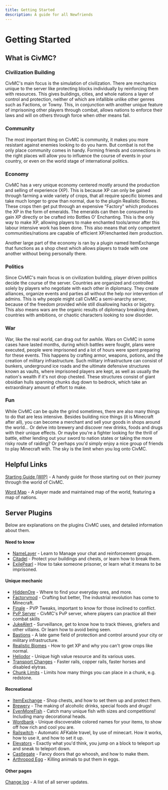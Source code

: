 ```yaml
---
title: Getting Started
description: A guide for all Newfriends
---
```


# Getting Started
## What is CivMC?
### Civilization Building
CivMC's main focus is the simulation of civilization. There are mechanics unique to the server like protecting blocks individually by reinforcing them with resources. This gives buildings, cities, and whole nations a layer of control and protection, neither of which are infallible unlike other genres such as Factions, or Towny. This, in conjunction with another unique feature of imprisoning other players through combat, allows nations to enforce their laws and will on others through force when other means fail.  

### Community
The most important thing on CivMC is community, it makes you more resistant against enemies looking to do you harm. But combat is not the only place community comes in handy. Forming friends and connections in the right places will allow you to influence the course of events in your country, or even on the world stage of international politics.

### Economy
CivMC has a very unique economy centered mostly around the production and selling of experience (XP). This is because XP can only be gained through farming a wide variety of crops, that all require specific biomes and take much longer to grow than normal, due to the plugin Realistic Biomes. These crops then get put through an expensive "Factory" which produces the XP in the form of emeralds. The emeralds can then be consumed to gain XP directly or be crafted into Bottles O' Enchanting. This is the only way to make XP, allowing players to make enchanted tools/armor after this labour intensive work has been done. This also means that only competent communities/nations are capable of efficient XP/enchanted item production.

Another large part of the economy is ran by a plugin named ItemExchange that functions as a shop chest which allows players to trade with one another without being personally there.

### Politics
Since CivMC's main focus is on civilization building, player driven politics decide the course of the server. Countries are organized and controlled solely by players who negotiate with each other in diplomacy. They create alliances, organize events and parties all without the help nor intervention of admins. This is why people might call CivMC a semi-anarchy server, because of the freedom provided while still disallowing hacks or bigotry. This also means wars are the organic results of diplomacy breaking down, countries with ambitions, or chaotic characters looking to sow disorder.

### War
War, like the real world, can drag out for awhile. Wars on CivMC in some cases have lasted months, during which battles were fought, plans were executed, people were imprisoned and a lot of hours were spent preparing for these events. This happens by crafting armor, weapons, potions, and the creation of military infrastructure. Such military infrastructure can consist of bunkers, underground ice roads and the ultimate defensive structures known as vaults, where imprisoned players are kept, as well as usually the nation's wealth if it's not drop chested. These structures consist of giant obsidian hulls spanning chunks dug down to bedrock, which take an extraordinary amount of effort to make.

### Fun
While CivMC can be quite the grind sometimes, there are also many things to do that are less intensive. Besides building nice things (it is Minecraft after all), you can become a merchant and sell your goods in shops around the world... Or delve into brewery and discover new drinks, foods and drugs with their unique effects. Or maybe you're a fighter looking for the thrill of battle, either lending out your sword to nation states or taking the more risky route of raiding? Or perhaps you'd simply enjoy a nice group of friends to play Minecraft with. The sky is the limit when you log onto CivMC.

## Helpful Links
[Starting Guide (WIP)](./pages/new-player-guide) - A handy guide for those starting out on their journey through the world of CivMC.

[Word Map](https://civmc-map.github.io/) - A player made and maintained map of the world, featuring a map of nations.

## Server Plugins
Below are explanations on the plugins CivMC uses, and detailed information about them.

#### Need to know

* [NameLayer](./plugins/essential/namelayer) - Learn to Manage your chat and reinforcement groups.
* [Citadel](./plugins/essential/citadel) - Protect your buildings and chests, or learn how to break them.
* [ExilePearl](./plugins/essential/exilepearl) - How to take someone prisoner, or learn what it means to be imprisoned.

#### Unique mechanic

* [HiddenOre](./plugins/unique/hiddenore) - Where to find your everyday ores, and more. 
* [Factorymod](./plugins/unique/factorymod) - Crafting but better, The industrial revolution has come to Minecraft.
* [Finale](./plugins/unique/finale) - PVP Tweaks, important to know for those inclined to conflict.
* [PvP Server](./plugins/unique/pvpserver) - CivMC's PvP server, where players can practice all their combat skills
* [JukeAlert](./plugins/unique/jukealert) - Surveillance, get to know how to track thieves, griefers and other villains. Or learn how to avoid being seen.  
* [Bastions](./plugins/unique/bastions) - A late game field of protection and control around your city or military infrastructure.
* [Realistic Biomes](./plugins/unique/rb) - How to get XP and why you can't grow crops like normal.
* [Heliodor](./plugins/unique/heliodor) - Unique high value resource and its various uses.
* [Transport Changes](./plugins/unique/Transport) - Faster rails, copper rails, faster horses and disabled elytras.
* [Chunk Limits](./plugins/unique/chunklimits) - Limits how many things you can place in a chunk, e.g. redstone.

#### __Recreational__

* [ItemExchange](./plugins/fun/itemexchange) - Shop chests, and how to set them up and protect them.
* [Brewery](./plugins/fun/brewery) - The making of alcoholic drinks, special foods and drugs!
* [EvenMoreFish](./plugins/fun/evenmorefish) - Catch many unique fish with sizes and competitions! Including many decorational heads.
* [Wordbank](./plugins/fun/wordbank) - Unique discoverable colored names for your items, to show off how rich and cool you are.
* [Railswitch](./plugins/fun/railswitch) - Automatic AFKable travel, by use of minecart. How it works, how to use it, and how to set it up.
* [Elevators](./plugins/fun/elevators) - Exactly what you'd think, you jump on a block to teleport up and sneak to teleport down. 
* [Castlegate](./plugins/fun/castlegate) - Fancy doors that go whoosh, and how to make them. 
* [Arthropod Egg](./plugins/fun/arthropodegg) - Killing animals to put them in eggs. 

#### Other pages
[Change log](./changelog) - A list of all server updates. 
